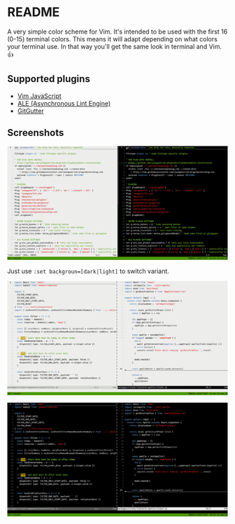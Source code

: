 # README
A very simple color scheme for Vim. It's intended to be used with the first 16 (0-15) terminal colors. This means it will adapt depending on what colors your terminal use. In that way you'll get the same look in terminal and Vim. :thumbsup:

## Supported plugins
- [Vim JavaScript](https://github.com/pangloss/vim-javascript)
- [ALE (Asynchronous Lint Engine)](https://github.com/dense-analysis/ale)
- [GitGutter](https://github.com/airblade/vim-gitgutter)

## Screenshots

![Terminal 16 color scheme in both dark and light variants](https://raw.githubusercontent.com/primalivet/vim-terminal16/master/screenshots/light_and_dark.png)

Just use `:set backgroun=[dark|light]` to switch variant.

![Terminal 16 color scheme showing JavaScript in light variant](https://raw.githubusercontent.com/primalivet/vim-terminal16/master/screenshots/javscript_light.png)

![Terminal 16 color scheme showing JavaScript in dark variant](https://raw.githubusercontent.com/primalivet/vim-terminal16/master/screenshots/javscript_dark.png)
